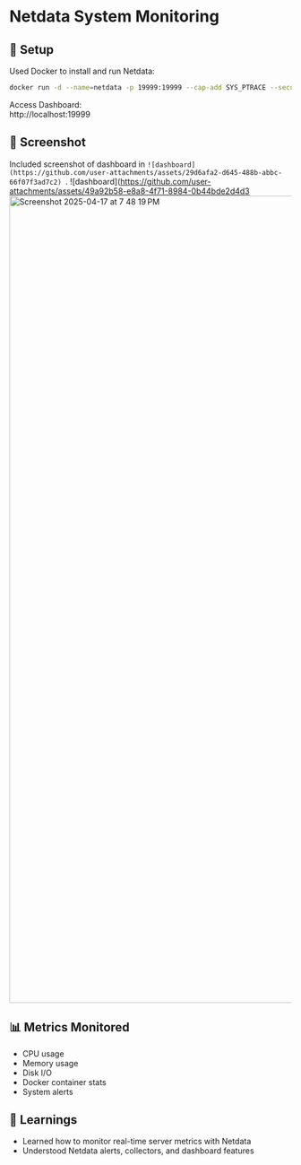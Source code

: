 # Netdata System Monitoring

## 🔧 Setup
Used Docker to install and run Netdata:
```bash
docker run -d --name=netdata -p 19999:19999 --cap-add SYS_PTRACE --security-opt apparmor=unconfined netdata/netdata
```

Access Dashboard:  
http://localhost:19999

## 📸 Screenshot
Included screenshot of dashboard in `![dashboard](https://github.com/user-attachments/assets/29d6afa2-d645-488b-abbc-66f07f3ad7c2)
`.
![dashboard](https://github.com/user-attachments/assets/49a92b58-e8a8-4f71-8984-0b44bde2d4d3
<img width="1440" alt="Screenshot 2025-04-17 at 7 48 19 PM" src="https://github.com/user-attachments/assets/bf5cebb3-7888-4778-b842-d58b855de200" />


## 📊 Metrics Monitored
- CPU usage
- Memory usage
- Disk I/O
- Docker container stats
- System alerts

## 📝 Learnings
- Learned how to monitor real-time server metrics with Netdata
- Understood Netdata alerts, collectors, and dashboard features
